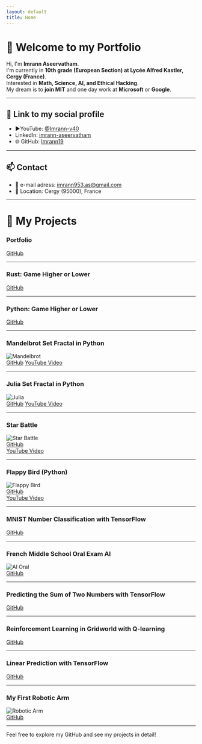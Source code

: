 ```yaml
---
layout: default
title: Home
---
```


# 👋 Welcome to my Portfolio

Hi, I'm **Imrann Aseervatham**.  
I'm currently in **10th grade (European Section) at Lycée Alfred Kastler, Cergy (France)**.  
Interested in **Math, Science, AI, and Ethical Hacking**.  
My dream is to **join MIT** and one day work at **Microsoft** or **Google**.  

---

## 🔗 Link to my social profile

- ▶️YouTube: [@Imrann-v40](https://www.youtube.com/@Imrann-v4o)
- LinkedIn: [imrann-aseervatham](https://www.linkedin.com/in/imrann-aseervatham-9965a4319/)
- 🌐 GitHub: [Imrann19](https://github.com/Imrann19)

---

## 📫 Contact

- 📧 e-mail adress: imrann953.as@gmail.com  
- 📍 Location: Cergy (95000), France  

---

# 🚀 My Projects

### Portfolio
[GitHub](https://github.com/Imrann19/Imrann19.github.io)


---

### Rust: Game Higher or Lower  
[GitHub](https://github.com/Imrann19/Rust-Game-Higher-or-Lower)  


---

### Python: Game Higher or Lower  
[GitHub](https://github.com/Imrann19/Python-Game-Higher-or-Lower)  


---

### Mandelbrot Set Fractal in Python
![Mandelbrot](assets/images/mandelbrot.png)  
[GitHub](https://github.com/Imrann19/Mandelbrot-Set-Fractal-in-Python)
[YouTube Video](https://www.youtube.com/watch?v=eYUTN04xZbY)


---

### Julia Set Fractal in Python
![Julia](assets/images/julia.png)  
[GitHub](https://github.com/Imrann19/Julia-Set-Fractal-in-Python)
[YouTube Video](https://www.youtube.com/watch?v=eYUTN04xZbY)


---

### Star Battle
![Star Battle](assets/images/space_game.png)  
[GitHub](https://github.com/Imrann19/star_battle)  
[YouTube Video](https://www.youtube.com/watch?v=W2XfgvUIgww)


---

### Flappy Bird (Python)
![Flappy Bird](https://github.com/Imrann19/Imrann19.github.io/blob/main/assets/images/flappy_bird.PNG?raw=true)  
[GitHub](https://github.com/Imrann19/Flappy-Bird_Python)  
[YouTube Video](https://www.youtube.com/watch?v=WikE-csSIPU)


---

### MNIST Number Classification with TensorFlow  
[GitHub](https://github.com/Imrann19/MNIST-Number-classification-with-TensorFlow)


---

### French Middle School Oral Exam AI
![AI Oral](assets/images/ai_oral.png)  
[GitHub](https://github.com/Imrann19/French-Middle-School-Oral-Exam-AI)


---

### Predicting the Sum of Two Numbers with TensorFlow  
[GitHub](https://github.com/Imrann19/Predicting-the-sum-of-Two-Numbers-with-Tensorflow)


---

### Reinforcement Learning in Gridworld with Q-learning
[GitHub](https://github.com/Imrann19/Reinforcement-Learning-in-Gridworld-with-Q-learning)


---

### Linear Prediction with TensorFlow  
[GitHub](https://github.com/Imrann19/Linear-Prediction-with-TensorFlow)


---

### My First Robotic Arm
![Robotic Arm](assets/images/robotic_arm.png)  
[GitHub](https://github.com/Imrann19/My-First-Robotic-Arm)

---

Feel free to explore my GitHub and see my projects in detail!

